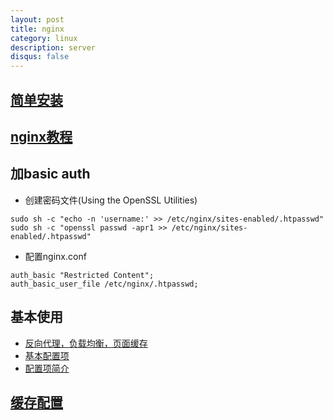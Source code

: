 ```yaml
---
layout: post
title: nginx
category: linux
description: server
disqus: false
---
```


## [简单安装](https://www.nginx.com/resources/wiki/start/topics/tutorials/install/#)


## [nginx教程](http://tengine.taobao.org/book/chapter_05.html)


## 加basic auth

* 创建密码文件(Using the OpenSSL Utilities)

```
sudo sh -c "echo -n 'username:' >> /etc/nginx/sites-enabled/.htpasswd"
sudo sh -c "openssl passwd -apr1 >> /etc/nginx/sites-enabled/.htpasswd"
```
* 配置nginx.conf

```
auth_basic "Restricted Content";
auth_basic_user_file /etc/nginx/.htpasswd;
```

## 基本使用
* [反向代理，负载均衡，页面缓存](http://freeloda.blog.51cto.com/2033581/1288553)
* [基本配置项](https://linux.cn/article-5265-1-rel.html)
* [配置项简介](https://linux.cn/article-5712-1.html)

## [缓存配置](http://mp.weixin.qq.com/s?__biz=MjM5NjQ4MjYwMQ==&mid=208955874&idx=3&sn=73013bc7d5d8f9502e5f1f7078797e51&scene=0#rd)
